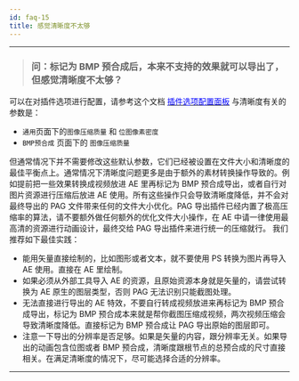 ```yaml
---
id: faq-15
title: 感觉清晰度不太够
---
```


---

> ### 问：标记为 BMP 预合成后，本来不支持的效果就可以导出了，但感觉清晰度不太够？
可以在对插件选项进行配置，请参考这个文档 [<font color=blue>插件选项配置面板</font>](/docs/plugin-config.html)
与清晰度有关的参数是：
- `通用`页面下的`图像压缩质量` 和 `位图像素密度`
- `BMP预合成` 页面下的 `图像压缩质量`

但通常情况下并不需要修改这些默认参数，它们已经被设置在文件大小和清晰度的最佳平衡点上。通常情况下清晰度问题更多是由于额外的素材转换操作导致的。例如提前把一些效果转换成视频放进 AE 里再标记为 BMP 预合成导出，或者自行对图片资源进行压缩后放进 AE 使用。所有这些操作只会导致清晰度降低，并不会对最终导出的 PAG 文件带来任何的文件大小优化。PAG 导出插件已经内置了极高压缩率的算法，请不要额外做任何额外的优化文件大小操作，在 AE 中请一律使用最高清的资源进行动画设计，最终交给 PAG 导出插件来进行统一的压缩就行。
我们推荐如下最佳实践：
- 能用矢量直接绘制的，比如图形或者文本，就不要使用 PS 转换为图片再导入 AE 使用。直接在 AE 里绘制。
- 如果必须从外部工具导入 AE 的资源，且原始资源本身就是矢量的，请尝试转换为 AE 原生的图层类型，否则 PAG 无法识别只能截图处理。
- 无法直接进行导出的 AE 特效，不要自行转成视频放进来再标记为 BMP 预合成导出，标记为 BMP 预合成本来就是帮你截图压缩成视频，两次视频压缩会导致清晰度降低。直接标记为 BMP 预合成让 PAG 导出原始的图层即可。
- 注意一下导出的分辨率是否足够。如果是矢量的内容，跟分辨率无关。如果导出的动画包含位图或者 BMP 预合成，清晰度跟根节点的总预合成的尺寸直接相关。在满足清晰度的情况下，尽可能选择合适的分辨率。

---